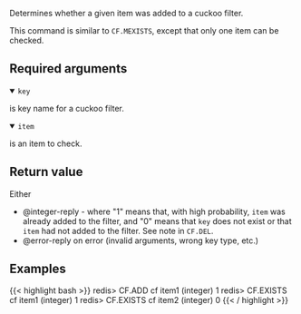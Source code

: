 Determines whether a given item was added to a cuckoo filter.

This command is similar to `CF.MEXISTS`, except that only one item can be checked.

## Required arguments

<details open><summary><code>key</code></summary>

is key name for a cuckoo filter.

</details>

<details open><summary><code>item</code></summary>

is an item to check.
</details>

## Return value

Either

- @integer-reply - where "1" means that, with high probability, `item` was already added to the filter, and "0" means that `key` does not exist or that `item` had not added to the filter. See note in `CF.DEL`.
- @error-reply on error (invalid arguments, wrong key type, etc.)

## Examples

{{< highlight bash >}}
redis> CF.ADD cf item1
(integer) 1
redis> CF.EXISTS cf item1
(integer) 1
redis> CF.EXISTS cf item2
(integer) 0
{{< / highlight >}}
